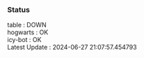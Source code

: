 ### Status


table : DOWN  
hogwarts : OK  
icy-bot : OK  
Latest Update : 2024-06-27 21:07:57.454793
